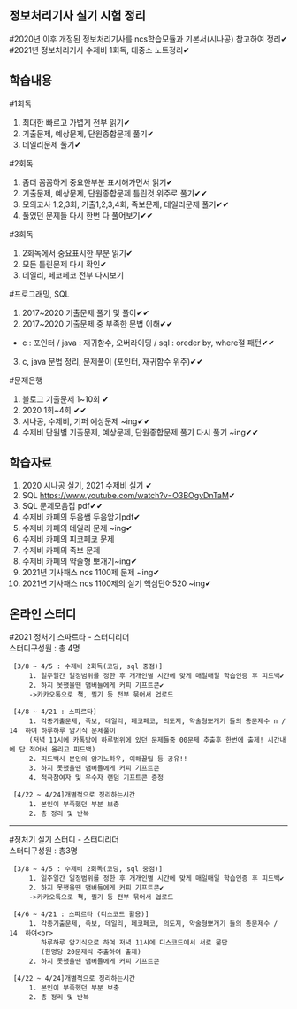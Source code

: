 ## 정보처리기사 실기 시험 정리
#2020년 이후 개정된 정보처리기사를 ncs학습모듈과 기본서(시나공) 참고하여 정리✔<br>
#2021년 정보처리기사 수제비 1회독, 대중소 노트정리✔

## 학습내용
#1회독
1. 최대한 빠르고 가볍게 전부 읽기✔
2. 기출문제, 예상문제, 단원종합문제 풀기✔
3. 데일리문제 풀기✔

#2회독
1. 좀더 꼼꼼하게 중요한부분 표시해가면서 읽기✔
2. 기출문제, 예상문제, 단원종합문제 틀린것 위주로 풀기✔✔
3. 모의고사 1,2,3회, 기출1,2,3,4회, 족보문제, 데일리문제 풀기✔✔
4. 풀었던 문제들 다시 한번 다 풀어보기✔✔

#3회독
1. 2회독에서 중요표시한 부분 읽기✔
2. 모든 틀린문제 다시 확인✔
3. 데일리, 페코페코 전부 다시보기

#프로그래밍, SQL
1. 2017~2020 기출문제 풀기 및 풀이✔✔
2. 2017~2020 기출문제 중 부족한 문법 이해✔✔
 - c : 포인터 / java : 재귀함수, 오버라이딩 / sql : oreder by, where절 패턴✔✔
3. c, java 문법 정리, 문제풀이 (포인터, 재귀함수 위주)✔✔

#문제은행
1. 블로그 기출문제 1~10회 ✔
2. 2020 1회~4회 ✔✔
3. 시나공, 수제비, 기퍼 예상문제 ~ing✔✔
4. 수제비 단원별 기출문제, 예상문제, 단원종합문제 풀기 다시 풀기 ~ing✔✔

## 학습자료
1. 2020 시나공 실기, 2021 수제비 실기 ✔
2. SQL <https://www.youtube.com/watch?v=O3BOgvDnTaM>✔
3. SQL 문제모음집 pdf✔✔
3. 수제비 카페의 두음쌤 두음암기pdf✔
4. 수제비 카페의 데일리 문제 ~ing✔
5. 수제비 카페의 피코페코 문제
6. 수제비 카페의 족보 문제
7. 수제비 카페의 약술형 뽀개기~ing✔
8. 2021년 기사패스 ncs 1100제 문제 ~ing✔
9. 2021년 기사패스 ncs 1100제의 실기 핵심단어520 ~ing✔

## 온라인 스터디
#2021 정처기 스파르타 - 스터디리더<br>
스터디구성원 : 총 4명<br>
     
     [3/8 ~ 4/5 : 수제비 2회독(코딩, sql 중점)]
         1. 일주일간 일정범위를 정한 후 개개인별 시간에 맞게 매일매일 학습인증 후 피드백✔
         2. 하지 못했을땐 맴버들에게 커피 기프트콘✔
         ->카카오톡으로 책, 필기 등 전부 묶어서 업로드

     [4/8 ~ 4/21 : 스파르타]
         1. 각종기출문제, 족보, 데일리, 페코페코, 의도지, 약술형뽀개기 들의 총문제수 n / 14  하여 하루하루 암기식 문제풀이
         (저녁 11시에 카톡방에 하루범위에 있던 문제들중 00문제 추출후 한번에 출제! 시간내에 답 적어서 올리고 피드백)
         2. 피드백시 본인의 암기노하우, 이해꿀팁 등 공유!!
         3. 하지 못했을땐 맴버들에게 커피 기프트콘
         4. 적극참여자 및 우수자 랜덤 기프트콘 증정

     [4/22 ~ 4/24]개별적으로 정리하는시간
         1. 본인이 부족했던 부분 보충
         2. 총 정리 및 반복
<hr>
#정처기 실기 스터디 - 스터디리더<br>
스터디구성원 : 총3명<br>
     
     [3/8 ~ 4/5 : 수제비 2회독(코딩, sql 중점)]
         1. 일주일간 일정범위를 정한 후 개개인별 시간에 맞게 매일매일 학습인증 후 피드백✔
         2. 하지 못했을땐 맴버들에게 커피 기프트콘✔
         ->카카오톡으로 책, 필기 등 전부 묶어서 업로드

     [4/6 ~ 4/21 : 스파르타 (디스코드 활용)]
         1. 각종기출문제, 족보, 데일리, 페코페코, 의도지, 약술형뽀개기 들의 총문제수 / 14  하여<br>
            하루하루 암기식으로 하여 저녁 11시에 디스코드에서 서로 묻답
            (한명당 20문제씩 추출하여 출제)
         2. 하지 못했을땐 맴버들에게 커피 기프트콘

     [4/22 ~ 4/24]개별적으로 정리하는시간
         1. 본인이 부족했던 부분 보충
         2. 총 정리 및 반복

